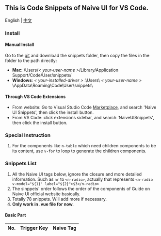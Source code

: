 ## This is Code Snippets of Naive UI for VS Code.
English | [中文](README.zh-CN.md)
### Install

#### Manual Install

Go to the [git](https://github.com/JimFirst/naive-ui-snippets) and download the snippets folder, then copy the files in the folder to the path directly:

+ **Mac**: /Users/*< your-user-name >*/Library/Application Support/Code/User/snippets/
+ **Windows**: *< your-installed-driver >* :\Users\ *< your-user-name >* \AppData\Roaming\Code\User\snippets\

#### Through VS Code Extensions

+ From website: Go to Visual Studio Code [Marketplace](https://marketplace.visualstudio.com/vscode), and search 'Naive UI Snippets', then click the install button.
+ From VS Code: click extensions sidebar, and search 'NaiveUISnippets', then click the install button.

### Special Instruction

1. For the components like `n-table` which need children components to be its content, use `v-for` to loop to generate the children components.

### Snippets List

1. All the Naive UI tags below, ignore the closure and more detailed information. Such as `nr` to `<n-radio>`, actually that represents `<n-radio v-model="${1}" label="${2}">$3</n-radio>`
2. The sinppets' order follows the order of the components of Guide on Naive UI official website basically. <!--Supply extra General and Options parts.-->
3. Totally 78 snippets. Will add more if necessary.
4. **Only work in .vue file for now.**

#### Basic Part

|No.|Trigger&nbsp;Key|Naive Tag|
|:------:|:--------------:|:--------|
